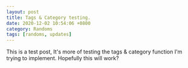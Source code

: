 ```yaml
---
layout: post
title: Tags & Category testing.
date: 2020-12-02 10:54:06 +0800
category: Randoms
tags: [randoms, updates]
---
```

This is a test post, It's more of testing the tags & category function I'm trying to implement. Hopefully this will work?
